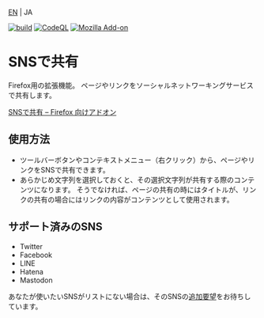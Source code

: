 [EN](./README.md) | JA

[![build](https://github.com/asamuzaK/shareSNS/workflows/build/badge.svg)](https://github.com/asamuzaK/shareSNS/actions?query=workflow%3Abuild)
[![CodeQL](https://github.com/asamuzaK/shareSNS/workflows/CodeQL/badge.svg)](https://github.com/asamuzaK/shareSNS/actions?query=workflow%3ACodeQL)
[![Mozilla Add-on](https://img.shields.io/amo/v/shareSNS@asamuzak.jp.svg)](https://addons.mozilla.org/firefox/addon/share-with-sns/)

# SNSで共有

Firefox用の拡張機能。
ページやリンクをソーシャルネットワーキングサービスで共有します。

[SNSで共有 – Firefox 向けアドオン](https://addons.mozilla.org/firefox/addon/share-with-sns/ "SNSで共有 – Firefox 向けアドオン")

## 使用方法

* ツールバーボタンやコンテキストメニュー（右クリック）から、ページやリンクをSNSで共有できます。
* あらかじめ文字列を選択しておくと、その選択文字列が共有する際のコンテンツになります。
  そうでなければ、ページの共有の時にはタイトルが、リンクの共有の場合にはリンクの内容がコンテンツとして使用されます。

## サポート済みのSNS

* Twitter
* Facebook
* LINE
* Hatena
* Mastodon

あなたが使いたいSNSがリストにない場合は、そのSNSの[追加要望](https://github.com/asamuzaK/shareSNS/issues "Issues · asamuzaK/shareSNS")をお待ちしています。
